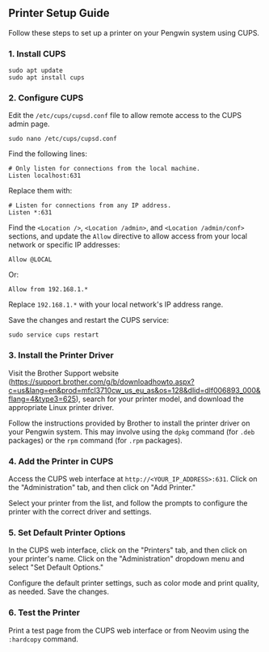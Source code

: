 ## Printer Setup Guide

Follow these steps to set up a printer on your Pengwin system using CUPS.

### 1. Install CUPS

    sudo apt update
    sudo apt install cups

### 2. Configure CUPS

Edit the `/etc/cups/cupsd.conf` file to allow remote access to the CUPS admin
page.

    sudo nano /etc/cups/cupsd.conf

Find the following lines:

    # Only listen for connections from the local machine.
    Listen localhost:631

Replace them with:

    # Listen for connections from any IP address.
    Listen *:631

Find the `<Location />`, `<Location /admin>`, and `<Location /admin/conf>`
sections, and update the `Allow` directive to allow access from your local
network or specific IP addresses:

    Allow @LOCAL

Or:

    Allow from 192.168.1.*

Replace `192.168.1.*` with your local network's IP address range.

Save the changes and restart the CUPS service:

    sudo service cups restart

### 3. Install the Printer Driver

Visit the Brother Support website
(https://support.brother.com/g/b/downloadhowto.aspx?c=us&lang=en&prod=mfcl3710cw_us_eu_as&os=128&dlid=dlf006893_000&flang=4&type3=625),
search for your printer model, and download the appropriate Linux printer
driver.

Follow the instructions provided by Brother to install the printer driver on
your Pengwin system. This may involve using the `dpkg` command (for `.deb`
packages) or the `rpm` command (for `.rpm` packages).

### 4. Add the Printer in CUPS

Access the CUPS web interface at `http://<YOUR_IP_ADDRESS>:631`. Click on the
"Administration" tab, and then click on "Add Printer."

Select your printer from the list, and follow the prompts to configure the
printer with the correct driver and settings.

### 5. Set Default Printer Options

In the CUPS web interface, click on the "Printers" tab, and then click on your
printer's name. Click on the "Administration" dropdown menu and select "Set
Default Options."

Configure the default printer settings, such as color mode and print quality, as
needed. Save the changes.

### 6. Test the Printer

Print a test page from the CUPS web interface or from Neovim using the
`:hardcopy` command.
